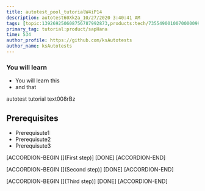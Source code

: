 ```yaml
---
title: autotest_pool_tutorialW4iP14
description: autotest60Xk2a_10/27/2020 3:40:41 AM
tags: [topic:139269250608756787992873,products:tech/73554900100700000996,tutorial:experience/advanced]
primary_tag: tutorial:product/sapHana
time: 534
author_profile: https://github.com/ksAutotests
author_name: ksAutotests
---
```

### You will learn
- You will learn this
- and that

autotest tutorial text008rBz

## Prerequisites
- Prerequisute1
- Prerequisute2
- Prerequisute3

[ACCORDION-BEGIN [](First step)]
[DONE]
[ACCORDION-END]

[ACCORDION-BEGIN [](Second step)]
[DONE]
[ACCORDION-END]

[ACCORDION-BEGIN [](Third step)]
[DONE]
[ACCORDION-END]

